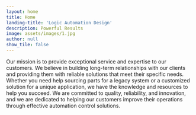 ```yaml
---
layout: home
title: Home
landing-title: 'Logic Automation Design'
description: Powerful Results
image: assets/images/1.jpg
author: null
show_tile: false
---
```


Our mission is to provide exceptional service and expertise to our customers. We believe in building long-term relationships with our clients and providing them with reliable solutions that meet their specific needs. Whether you need help sourcing parts for a legacy system or a customized solution for a unique application, we have the knowledge and resources to help you succeed. We are committed to quality, reliability, and innovation, and we are dedicated to helping our customers improve their operations through effective automation control solutions.
